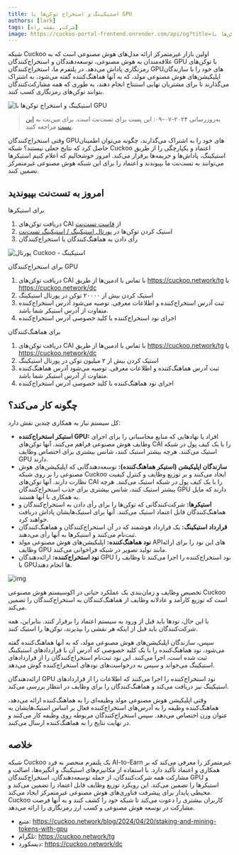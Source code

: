 ```yaml
---
title: استیکینگ و استخراج توکن‌ها با GPU
authors: [lark]
tags: [شرکت, نقشه راه]
image: https://cuckoo-portal-frontend.onrender.com/api/og?title=استیکینگ و استخراج توکن‌ها با GPU
---
```


شبکه Cuckoo اولین بازار غیرمتمرکز ارائه مدل‌های هوش مصنوعی است که به علاقه‌مندان به هوش مصنوعی، توسعه‌دهندگان و استخراج‌کنندگان GPU با توکن‌های رمزنگاری پاداش می‌دهد. در پلتفرم ما، استخراج‌کنندگان GPUهای خود را با سازندگان اپلیکیشن‌های هوش مصنوعی مولد، که به آنها هماهنگ‌کننده گفته می‌شود، به اشتراک می‌گذارند تا برای مشتریان نهایی استنتاج انجام دهند، به طوری که همه مشارکت‌کنندگان بتوانند توکن‌های رمزنگاری کسب کنند.

![استیکینگ و استخراج توکن‌ها با GPU](https://cuckoo-network.b-cdn.net/staking-and-mining-tokens.webp "استیکینگ و استخراج توکن‌ها با GPU")

> به‌روزرسانی ۲۰۲۴-۰۷-۰۹: این پست برای تست‌نت است. برای مین‌نت به [این پست](/blog/2024/07/15/cuckoo-network-mining-gpu-july-2024) مراجعه کنید.

وقتی استخراج‌کنندگان GPUهای خود را به اشتراک می‌گذارند، چگونه می‌توان اطمینان حاصل کرد که نتایج جعلی نیستند؟ شبکه Cuckoo اعتماد و یکپارچگی را از طریق استیکینگ، پاداش‌ها و جریمه‌ها برقرار می‌کند. امروز خوشحالیم که اعلام کنیم استیکرها می‌توانند به تست‌نت ما بپیوندند و اعتماد را برای این شبکه هوش مصنوعی غیرمتمرکز تضمین کنند.

## **امروز به تست‌نت بپیوندید**

برای استیکرها

1. دریافت توکن‌های CAI از [فاست تست‌نت](https://cuckoo.network/portal/faucet)
2. استیک کردن توکن‌ها در [پورتال استیکینگ / استیکینگ تست‌نت](https://cuckoo.network/portal/staking/testnet)
3. رأی دادن به هماهنگ‌کنندگان یا استخراج‌کنندگان

![پورتال Cuckoo - استیکینگ](https://cuckoo-network.b-cdn.net/staking-portal-screenshot.webp "پورتال Cuckoo - استیکینگ")

برای استخراج‌کنندگان GPU

1. دریافت توکن‌های CAI با تماس با ادمین‌ها از طریق https://cuckoo.network/tg یا https://cuckoo.network/dc
2. استیک کردن بیش از ۲۰۰۰۰ توکن در پورتال استیکینگ
3. ثبت آدرس استخراج‌کننده و اطلاعات معرفی. توصیه می‌شود آدرس استخراج‌کننده متفاوت از آدرس استیکر شما باشد.
4. اجرای نود استخراج‌کننده با کلید خصوصی آدرس استخراج‌کننده

برای هماهنگ‌کنندگان

1. دریافت توکن‌های CAI با تماس با ادمین‌ها از طریق https://cuckoo.network/tg یا https://cuckoo.network/dc
2. استیک کردن بیش از ۲ میلیون توکن در پورتال استیکینگ
3. ثبت آدرس هماهنگ‌کننده و اطلاعات معرفی. توصیه می‌شود آدرس هماهنگ‌کننده متفاوت از آدرس استیکر شما باشد.
4. اجرای نود هماهنگ‌کننده با کلید خصوصی آدرس استخراج‌کننده

## **چگونه کار می‌کند؟**

کل سیستم نیاز به همکاری چندین نقش دارد:

- **استیکر استخراج‌کننده GPU:** افراد یا نهادهایی که منابع محاسباتی را برای اجرای وظایف هوش مصنوعی فراهم می‌کنند. آنها توکن‌های CAI را با یک کیف پول در شبکه استیک می‌کنند. هرچه بیشتر استیک کنند، شانس بیشتری برای اختصاص وظایف GPU دارند.
- **سازندگان اپلیکیشن (استیکر هماهنگ‌کننده):** توسعه‌دهندگانی که اپلیکیشن‌های هوش مصنوعی را بر روی شبکه Cuckoo ایجاد می‌کنند و بر توزیع وظایف و کنترل کیفیت نظارت دارند. آنها توکن‌های CAI را با یک کیف پول در شبکه استیک می‌کنند. هرچه بیشتر استیک کنند، شانس بیشتری برای جذب استخراج‌کنندگان GPU دارند که مایل به همکاری با آنها هستند.
- **استیکرها:** شرکت‌کنندگانی که توکن‌ها را برای رأی دادن به استخراج‌کنندگان و هماهنگ‌کنندگان قابل اعتماد استیک می‌کنند. آنها برای استیک‌هایشان پاداش دریافت خواهند کرد.
- **قرارداد استیکینگ:** یک قرارداد هوشمند که در آن استخراج‌کنندگان و هماهنگ‌کنندگان ثبت‌نام می‌کنند و استیکرها به آنها رأی می‌دهند.
- **نود هماهنگ‌کننده:** اپلیکیشن‌های هوش مصنوعی مولد APIهای این نود را برای ارائه وظایف GPU مانند تولید تصویر در شبکه فراخوانی می‌کنند.
- **نود استخراج‌کننده:** ارائه‌دهندگان GPU نود استخراج‌کننده را اجرا می‌کنند تا وظایف را با GPUها انجام دهند.

![img](https://cuckoo-network.b-cdn.net/cuckoo-staking@2x.webp)

تخصیص وظایف و زمان‌بندی یک عملکرد حیاتی در اکوسیستم هوش مصنوعی Cuckoo است که توزیع کارآمد و عادلانه وظایف از هماهنگ‌کنندگان به استخراج‌کنندگان را تضمین می‌کند.

با این حال، نودها باید قبل از ورود به سیستم اعتماد را برقرار کنند. بنابراین، همه شرکت‌کنندگان باید قبل از اینکه هر نقشی را بپذیرند، توکن‌ها را استیک کنند.

سپس، سازندگان اپلیکیشن‌های هوش مصنوعی مولد، که به آنها هماهنگ‌کننده گفته می‌شود، نود هماهنگ‌کننده را با یک کلید خصوصی که آدرس آن با قراردادهای استیکینگ ثبت شده است، اجرا می‌کنند. این نود ثبت‌نام استخراج‌کنندگان را از قراردادهای استیکینگ می‌خواند و سپس به درخواست‌های نودهای استخراج‌کننده گوش می‌دهد.

ارائه‌دهندگان GPU نود استخراج‌کننده را اجرا می‌کنند که اطلاعات را از قراردادهای استیکینگ نیز دریافت می‌کند و هماهنگ‌کنندگان را برای وظایف در انتظار بررسی می‌کند.

وقتی اپلیکیشن هوش مصنوعی مولد وظیفه‌ای را به هماهنگ‌کننده ارائه می‌دهد، هماهنگ‌کننده وظیفه را به آدرس‌های استخراج‌کننده فعال بر اساس استیک‌هایشان به عنوان وزن اختصاص می‌دهد. سپس استخراج‌کنندگان مربوطه روی وظیفه کار می‌کنند و در نهایت نتایج را به هماهنگ‌کننده ارسال می‌کنند.

## **خلاصه**

شبکه Cuckoo یک پلتفرم منحصر به فرد AI-to-Earn غیرمتمرکز را معرفی می‌کند که بر همکاری و اعتماد تأکید دارد. با استفاده از مکانیزم‌های استیکینگ و انگیزه‌ها، اصالت و مشارکت همه شرکت‌کنندگان، از جمله توسعه‌دهندگان، استخراج‌کنندگان GPU و استیکرها را تضمین می‌کند. این رویکرد توزیع وظایف قابل اعتماد را تضمین می‌کند و محیطی پایدار برای پیشرفت فناوری‌های هوش مصنوعی غیرمتمرکز ایجاد می‌کند. Cuckoo کاربران بیشتری را دعوت می‌کند تا شبکه خود را کشف کنند و به آنها فرصت مشارکت در توسعه هوش مصنوعی و کسب ارز رمزنگاری را ارائه می‌دهد.

- منبع: https://cuckoo.network/blog/2024/04/20/staking-and-mining-tokens-with-gpu
- تلگرام: https://cuckoo.network/tg
- دیسکورد: https://cuckoo.network/dc
